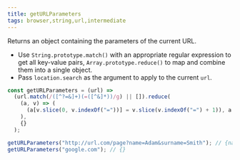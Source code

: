 ```yaml
---
title: getURLParameters
tags: browser,string,url,intermediate
---
```


Returns an object containing the parameters of the current URL.

- Use `String.prototype.match()` with an appropriate regular expression to get all key-value pairs, `Array.prototype.reduce()` to map and combine them into a single object.
- Pass `location.search` as the argument to apply to the current `url`.

```js
const getURLParameters = (url) =>
  (url.match(/([^?=&]+)(=([^&]*))/g) || []).reduce(
    (a, v) => (
      (a[v.slice(0, v.indexOf("="))] = v.slice(v.indexOf("=") + 1)), a
    ),
    {}
  );
```

```js
getURLParameters("http://url.com/page?name=Adam&surname=Smith"); // {name: 'Adam', surname: 'Smith'}
getURLParameters("google.com"); // {}
```
